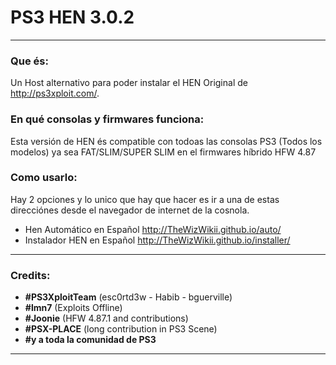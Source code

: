 # PS3 HEN 3.0.2
---

### Que és:

Un Host alternativo para poder instalar el HEN Original de http://ps3xploit.com/.

### En qué consolas y firmwares funciona:

Esta versión de HEN és compatible con todoas las consolas PS3 (Todos los modelos) ya sea FAT/SLIM/SUPER SLIM en el firmwares híbrido HFW 4.87

### Como usarlo:

Hay 2 opciones y lo unico que hay que hacer es ir a una de estas direcciónes desde el navegador de internet de la cosnola.

- Hen Automático en Español http://TheWizWikii.github.io/auto/
- Instalador HEN en Español http://TheWizWikii.github.io/installer/  

---

### Credits:

- **#PS3XploitTeam** (esc0rtd3w - Habib - bguerville)
- **#lmn7** (Exploits Offline)
- **#Joonie** (HFW 4.87.1 and contributions)
- **#PSX-PLACE** (long contribution in PS3 Scene)
- **#y a toda la comunidad de PS3**

---
